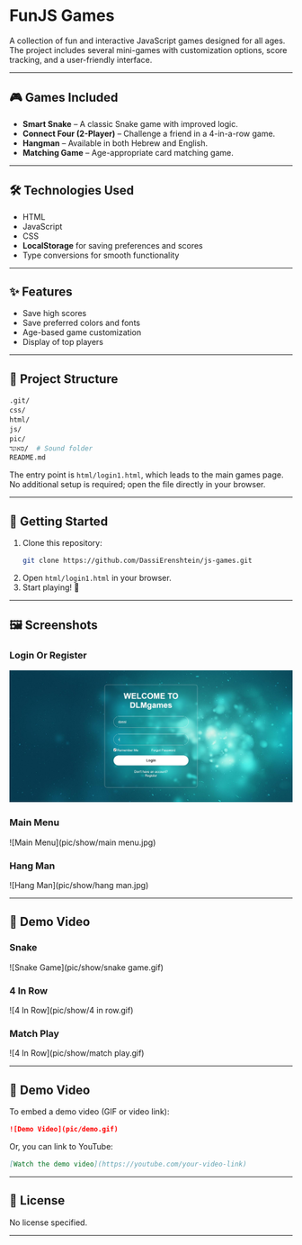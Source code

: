 # FunJS Games

A collection of fun and interactive JavaScript games designed for all ages.  
The project includes several mini-games with customization options, score tracking, and a user-friendly interface.

---

## 🎮 Games Included
- **Smart Snake** – A classic Snake game with improved logic.  
- **Connect Four (2-Player)** – Challenge a friend in a 4-in-a-row game.  
- **Hangman** – Available in both Hebrew and English.  
- **Matching Game** – Age-appropriate card matching game.

---

## 🛠️ Technologies Used
- HTML  
- JavaScript  
- CSS  
- **LocalStorage** for saving preferences and scores  
- Type conversions for smooth functionality

---

## ✨ Features
- Save high scores  
- Save preferred colors and fonts  
- Age-based game customization  
- Display of top players

---

## 📂 Project Structure
```bash
.git/
css/
html/
js/
pic/
סאונד/  # Sound folder
README.md
```
The entry point is `html/login1.html`, which leads to the main games page.  
No additional setup is required; open the file directly in your browser.

---

## 🚀 Getting Started
1. Clone this repository:
    ```bash
    git clone https://github.com/DassiErenshtein/js-games.git
    ```
2. Open `html/login1.html` in your browser.  
3. Start playing! 🎉

---

## 🖼️ Screenshots
### Login Or Register
![Login Or Register](pic/show/login.jpg)
### Main Menu
![Main Menu](pic/show/main menu.jpg)
### Hang Man
![Hang Man](pic/show/hang man.jpg)

---

## 🎥 Demo Video
### Snake
![Snake Game](pic/show/snake game.gif)
### 4 In Row
![4 In Row](pic/show/4 in row.gif)
### Match Play
![4 In Row](pic/show/match play.gif)

---

## 🎥 Demo Video
To embed a demo video (GIF or video link):
```markdown
![Demo Video](pic/demo.gif)
```
Or, you can link to YouTube:
```markdown
[Watch the demo video](https://youtube.com/your-video-link)
```

---

## 📜 License
No license specified.

---
